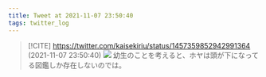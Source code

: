 ```yaml
---
title: Tweet at 2021-11-07 23:50:40
tags: twitter_log
---
```


> [!CITE] https://twitter.com/kaisekiriu/status/1457359852942991364 (2021-11-07 23:50:40)
> ![](https://twitter.com/kaisekiriu/status/1457359852942991364)
> 幼生のことを考えると、ホヤは頭が下になってる図鑑しか存在しないのでは。
